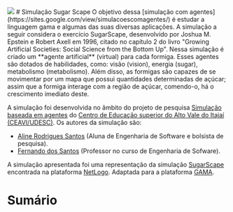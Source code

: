 
<img src= "Imagens/novahorizontalassinatura/Horizontal Assinatura/Marca Alto Vale Horizontal Assinatura CMYK-01.jpg">
# Simulação Sugar Scape
O objetivo dessa [simulação com agentes](https://sites.google.com/view/simulacoescomagentes/) é estudar a linguagem gama e algumas das suas diversas aplicações. A simulação a seguir considera o exercício SugarScape, desenvolvido por Joshua M. Epstein e Robert Axell em 1996, citado no capítulo 2 do livro "Growing Artificial Societies: Social Science from the Bottom Up". Nessa simulação é criado um **agente artificial** (virtual) para cada formiga. Esses agentes são dotados de habilidades, como: visão (vision), energia (sugar), metabolismo (metabolismo). Além disso, as formigas são capazes de se movimentar por um mapa que possui quantidades determinadas de açúcar; assim que a formiga interage com a região de açúcar, comendo-o, há o crescimento imediato deste.

A simulação foi desenvolvida no âmbito do projeto de pesquisa [Simulação baseada em agentes](https://www.udesc.br/ceavi/pesquisaepos/pesquisa/projetos)
do [Centro de Educação superior do Alto Vale do Itajaí (CEAVI/UDESC)](https://www.udesc.br/ceavi). Os autores da simulação são:

- [Aline Rodrigues Santos](mailto:aline.rodrigues.santoss2@gmail.com) (Aluna de Engenharia de Software e bolsista de pesquisa).
- [Fernando dos Santos](mailto:fernando.santos@udesc.br) (Professor no curso de Engenharia de Sofware).

A simulação apresentada foi uma representação da simulação [SugarScape](https://ccl.northwestern.edu/netlogo/models/Sugarscape1ImmediateGrowback) encontrada na plataforma [NetLogo](https://ccl.northwestern.edu/netlogo/). Adaptada para a plataforma [GAMA](https://gama-platform.org/).

# Sumário



